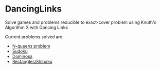 DancingLinks
============

Solve games and problems reducible to exact-cover problem using Knuth's
Algorithm X with Dancing Links

Current problems solved are:
* [N-queens problem](https://en.wikipedia.org/wiki/Eight_queens_puzzle)
* [Sudoku](https://en.wikipedia.org/wiki/Sudoku)
* [Dominosa](http://www.puzzle-dominosa.com/)
* [Rectangles/Shihaku](https://en.wikipedia.org/wiki/Shikaku)
